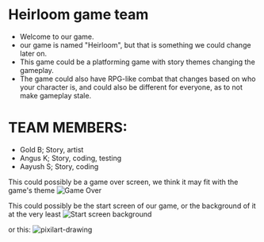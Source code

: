 # Heirloom game team
* Welcome to our game.
* our game is named "Heirloom", but that is something we could change later on.
* This game could be a platforming game with story themes changing the gameplay.
* The game could also have RPG-like combat that changes based on who your character is, and could also be different for everyone, as to not make gameplay stale.
# TEAM MEMBERS:
* Gold B; Story, artist
* Angus K; Story, coding, testing
* Aayush S; Story, coding

This could possibly be a game over screen, we think it may fit with the game's theme
![Game Over](https://github.com/g0ld-star/tehehe-/blob/main/images/Gameoverscreen.png?raw=true)

This could possibly be the start screen of our game, or the background of it at the very least
![Start screen background](https://github.com/g0ld-star/tehehe-/blob/main/images/startscreenbackground.png?raw=true)

or this:
![pixilart-drawing](https://github.com/user-attachments/assets/e89d7773-2dbf-4e79-86f0-5ca23144abed)


